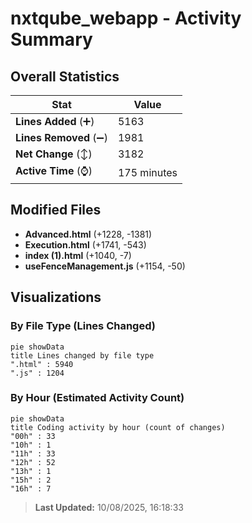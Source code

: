 # nxtqube_webapp - Activity Summary 

## Overall Statistics

| Stat                   | Value                                                             |
| ---------------------- | ----------------------------------------------------------------- |
| **Lines Added** (➕)   | 5163                                          |
| **Lines Removed** (➖) | 1981                                        |
| **Net Change** (↕)    | 3182                |
| **Active Time** (⌚)   | 175 minutes |


## Modified Files
- **Advanced.html** (+1228, -1381)
- **Execution.html** (+1741, -543)
- **index (1).html** (+1040, -7)
- **useFenceManagement.js** (+1154, -50)

## Visualizations

### By File Type (Lines Changed)

```mermaid
pie showData
title Lines changed by file type
".html" : 5940
".js" : 1204
```

### By Hour (Estimated Activity Count)

```mermaid
pie showData
title Coding activity by hour (count of changes)
"00h" : 33
"10h" : 1
"11h" : 33
"12h" : 52
"13h" : 1
"15h" : 2
"16h" : 7
```


> **Last Updated:** 10/08/2025, 16:18:33